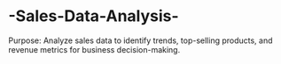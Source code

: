 # -Sales-Data-Analysis-
 Purpose: Analyze sales data to identify trends, top-selling products, and revenue metrics for business decision-making.
